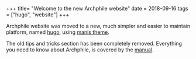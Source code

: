 +++
title= "Welcome to the new Archphile website"
date = 2018-09-16
tags =  ["hugo", "website"]
+++

Archphile  website was moved to a new, much simpler and easier to maintain platform, named [hugo](https://gohugo.io/), using [manis theme](https://github.com/yursan9/manis-hugo-theme).


The old tips and tricks section has been completely removed. Everything you need to know about Archphile, is covered by the [manual](http://archphile.org/manual/).
